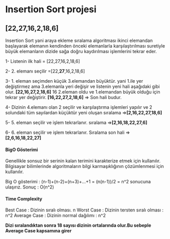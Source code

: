 
# Insertion Sort projesi

## [22,27,16,2,18,6]

Insertion Sort yani araya ekleme sıralama algoritması ikinci elemandan başlayarak elemanın kendinden önceki elemanlarla karşılaştırılması suretiyle büyük elemanların dizide sağa doğru kaydırılması işlemlerini tekrar eder. 

1- Listenin ilk hali = [22,27,16,2,18,6]

2- 2. elemanı seçilir =[22,**27**,16,2,18,6]

3- 1. eleman seçimden küçük 3.elemandan büyüktür.
yani 1.ile yer değiştirmez ama 3.elemanla yeri değişir 
ve listenin yeni hali aşağıdaki gibi olur.
**[22,16,27,2,18,6]** 16  2.eleman oldu ve 1.elemandan büyük
olduğu için tekrar yer değiştirir.
**[16,22,27,2,18,6]** => Son hali budur.

4- Dizinin 4.elemanı olan 2 seçilir ve karşılaştırma işlemleri yapılır ve 2 solundaki tüm sayılardan küçüktür yeni oluşan sıralama =>**[2,16,22,27,18,6]**

5- 5. eleman seçilir ve işlem tekrarlanır.
sıralama =>**[2,16,18,22,27,6]**

6- 6. eleman seçilir ve işlem tekrarlanır.
Sıralama son hali => **[2,6,16,18,22,27]**

#### BigO Gösterimi

Genellikle sonsuz bir serinin kalan terimini karakterize etmek için kullanılır. Bilgisayar bilimlerinde algoritmaların bilgi karmaşıklığının çözümlenmesi için kullanılır.

Big O gösterimi : (n-1)+(n-2)+(n+3)+...+1 = (n(n-1))/2 = n^2 sonucuna ulaşırız.
Sonuç : O(n^2)


#### Time Complexity

Best Case : Dizinin sıralı olması. n
Worst Case : Dizinin tersten sıralı olması : n^2
Average Case : Dizinin normal dağılımı : n^2

**Dizi sıralandıktan sonra 18 sayısı dizinin ortalarında olur.Bu sebeple Average Case kapsamına girer**